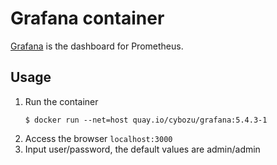 Grafana container
==================

[Grafana](https://grafana.com/) is the dashboard for Prometheus.

Usage
-----

1. Run the container
    ```console
    $ docker run --net=host quay.io/cybozu/grafana:5.4.3-1
    ```
2. Access the browser `localhost:3000`
3. Input user/password, the default values are admin/admin
